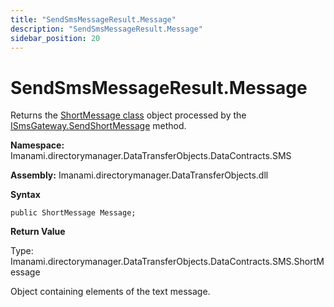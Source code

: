 ```yaml
---
title: "SendSmsMessageResult.Message"
description: "SendSmsMessageResult.Message"
sidebar_position: 20
---
```


# SendSmsMessageResult.Message

Returns the
[ShortMessage class](/docs/directorymanager/11.0/admincenter/smsgateway/custom/class/class.md)
object processed by the
[ISmsGateway.SendShortMessage](/docs/directorymanager/11.0/admincenter/smsgateway/custom/sendshortmessage.md)
method.

**Namespace:** Imanami.directorymanager.DataTransferObjects.DataContracts.SMS

**Assembly:** Imanami.directorymanager.DataTransferObjects.dll

**Syntax**

```
public ShortMessage Message;
```

**Return Value**

Type: Imanami.directorymanager.DataTransferObjects.DataContracts.SMS.ShortMessage

Object containing elements of the text message.
